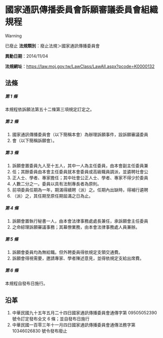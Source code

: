 # 國家通訊傳播委員會訴願審議委員會組織規程


> [!WARNING]
> 已廢止
**法規類別**：廢止法規＞國家通訊傳播委員會

**異動日期**：2014/11/04  

**法規網址**：https://law.moj.gov.tw/LawClass/LawAll.aspx?pcode=K0000132



## 法條
##### 第 1 條
本規程依訴願法第五十二條第三項規定訂定之。

##### 第 2 條
1. 國家通訊傳播委員會（以下簡稱本會）為辦理訴願事件，設訴願審議委員
1. 會（以下簡稱訴願會）。

##### 第 3 條
1. 訴願會置委員九人至十五人，其中一人為主任委員，由本會副主任委員兼
1. 任；其餘委員由本會主任委員就本會委員或高級職員調派，並遴聘社會公
1. 正人士、學者、專家擔任；其中社會公正人士、學者、專家不得少於委員
1. 人數二分之一。委員以具有法制專長者為原則。
1. 前項委員任期為一年，期滿得續聘（派）之。任期內出缺時，得補行遴聘
1. （派）之，其任期至原任期屆滿之日為止。

##### 第 4 條
1. 訴願會置執行秘書一人，由本會法律事務處處長兼任，承訴願會主任委員
1. 之命綜理訴願審議事務；其幕僚業務，由本會法律事務處人員兼辦。

##### 第 5 條
1. 訴願會委員均為無給職。但外聘委員得依規定支領交通費。
1. 訴願會得視需要，邀請專家、學者陳述意見，並得依規定支給出席費。

##### 第 6 條
本規程自發布日施行。

## 沿革
1. 中華民國九十五年五月二十四日國家通訊傳播委員會通傳字第 09505052390  號令訂定發布全文 6  條；並自發布日施行
1. 中華民國一百零三年十一月四日國家通訊傳播委員會通傳法務字第 10346026830  號令發布廢止   
